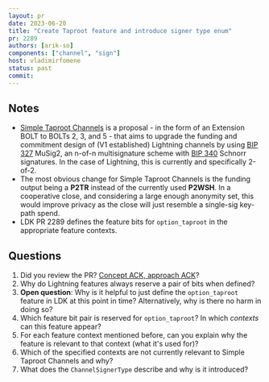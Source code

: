 ```yaml
---
layout: pr
date: 2023-06-20
title: "Create Taproot feature and introduce signer type enum"
pr: 2289
authors: [arik-so]
components: ["channel", "sign"]
host: vladimirfomene
status: past
commit:
---
```


## Notes
* [Simple Taproot Channels] is a proposal - in the form of an Extension BOLT to BOLTs 2, 3, and 5 - that aims to upgrade the funding and commitment design
  of (V1 established) Lightning channels by using [BIP 327] MuSig2, an n-of-n multisignature scheme with [BIP 340] Schnorr signatures.
  In the case of Lightning, this is currently and specifically 2-of-2.
* The most obvious change for Simple Taproot Channels is the funding output being a **P2TR** instead of the currently used **P2WSH**. In a cooperative close,
  and considering a large enough anonymity set, this would improve privacy as the close will just resemble a single-sig key-path spend.
* LDK PR 2289 defines the feature bits for `option_taproot` in the appropriate feature contexts.

## Questions
1. Did you review the PR? [Concept ACK, approach ACK](https://github.com/lightningdevkit/rust-lightning/blob/master/CONTRIBUTING.md#peer-review)?
1. Why do Lightning features always reserve a pair of bits when defined?
1. **Open question**: Why is it helpful to just define the `option_taproot` feature in LDK at this point in time? Alternatively, why is there no harm in doing so?
1. Which feature bit pair is reserved for `option_taproot`? In which *contexts* can this feature appear?
1. For each feature context mentioned before, can you explain why the feature is relevant to that context (what it's used for)?
1. Which of the specified contexts are not currently relevant to Simple Taproot Channels and why?
1. What does the `ChannelSignerType` describe and why is it introduced?

[Simple Taproot Channels]: https://github.com/lightning/bolts/blob/e95e7acbda14e07fa53c1389f952481b822db795/bolt-simple-taproot.md
[BIP 340]: https://bips.xyz/340
[BIP 327]: https://bips.xyz/327
